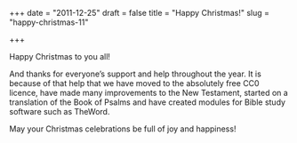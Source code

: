 +++
date = "2011-12-25"
draft = false
title = "Happy Christmas!"
slug = "happy-christmas-11"

+++

Happy Christmas to you all!

And thanks for everyone’s support and help throughout the year. It is because of that help that we have moved to the absolutely free CC0 licence, have made many improvements to the New Testament, started on a translation of the Book of Psalms and have created modules for Bible study software such as TheWord. 

May your Christmas celebrations be full of joy and happiness!